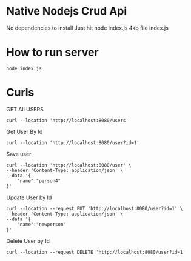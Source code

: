 # Native Nodejs Crud Api
   No dependencies to install
   Just hit node index.js
   4kb file index.js

# How to run server
```
node index.js
```

# Curls
GET All USERS
```
curl --location 'http://localhost:8080/users'
```

Get User By Id
```
curl --location 'http://localhost:8080/user?id=1'
```

Save user
```
curl --location 'http://localhost:8080/user' \
--header 'Content-Type: application/json' \
--data '{
    "name":"person4"
}'
```

Update User by Id
```
curl --location --request PUT 'http://localhost:8080/user?id=1' \
--header 'Content-Type: application/json' \
--data '{
    "name":"newperson"
}'
```

Delete User by Id
```
curl --location --request DELETE 'http://localhost:8080/user?id=1'
```
